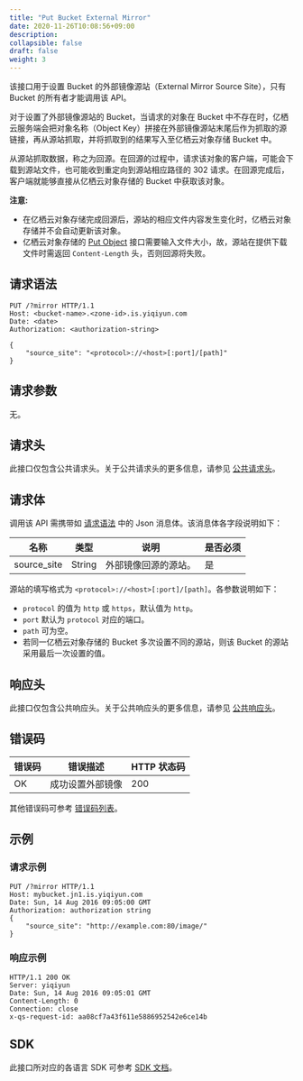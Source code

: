 ```yaml
---
title: "Put Bucket External Mirror"
date: 2020-11-26T10:08:56+09:00
description:
collapsible: false
draft: false
weight: 3
---
```


该接口用于设置 Bucket 的外部镜像源站（External Mirror Source Site），只有 Bucket 的所有者才能调用该 API。

对于设置了外部镜像源站的 Bucket，当请求的对象在 Bucket 中不存在时，亿栖云服务端会把对象名称（Object Key）拼接在外部镜像源站末尾后作为抓取的源链接，再从源站抓取，并将抓取到的结果写入至亿栖云对象存储 Bucket 中。

从源站抓取数据，称之为回源。在回源的过程中，请求该对象的客户端，可能会下载到源站文件，也可能收到重定向到源站相应路径的 302 请求。在回源完成后，客户端就能够直接从亿栖云对象存储的 Bucket 中获取该对象。

**注意:**
- 在亿栖云对象存储完成回源后，源站的相应文件内容发生变化时，亿栖云对象存储并不会自动更新该对象。
- 亿栖云对象存储的 [Put Object](/storage/object-storage/api/object/basic_opt/put/) 接口需要输入文件大小，故，源站在提供下载文件时需返回 `Content-Length` 头，否则回源将失败。

## 请求语法

```http
PUT /?mirror HTTP/1.1
Host: <bucket-name>.<zone-id>.is.yiqiyun.com
Date: <date>
Authorization: <authorization-string>

{
    "source_site": "<protocol>://<host>[:port]/[path]"
}
```

## 请求参数

无。

## 请求头

此接口仅包含公共请求头。关于公共请求头的更多信息，请参见 [公共请求头](/storage/object-storage/api/common_header/#请求头字段-request-header)。

## 请求体

调用该 API 需携带如 [请求语法](#请求语法) 中的 Json 消息体。该消息体各字段说明如下：

| 名称 | 类型 | 说明 | 是否必须 |
| --- | --- | --- | --- |
| source_site | String | 外部镜像回源的源站。 | 是 |

源站的填写格式为 `<protocol>://<host>[:port]/[path]`。各参数说明如下：

- `protocol` 的值为 `http` 或 `https`，默认值为 `http`。
- `port` 默认为 `protocol` 对应的端口。
- `path` 可为空。
- 若同一亿栖云对象存储的 Bucket 多次设置不同的源站，则该 Bucket 的源站采用最后一次设置的值。

## 响应头

此接口仅包含公共响应头。关于公共响应头的更多信息，请参见 [公共响应头](/storage/object-storage/api/common_header/#响应头字段-response-header)。

## 错误码

| 错误码 | 错误描述 | HTTP 状态码 |
| --- | --- | --- |
| OK | 成功设置外部镜像 | 200 |

其他错误码可参考 [错误码列表](/storage/object-storage/api/error_code/#错误码列表)。

## 示例

### 请求示例

```http
PUT /?mirror HTTP/1.1
Host: mybucket.jn1.is.yiqiyun.com
Date: Sun, 14 Aug 2016 09:05:00 GMT
Authorization: authorization string
{
    "source_site": "http://example.com:80/image/"
}
```

### 响应示例

```http
HTTP/1.1 200 OK
Server: yiqiyun
Date: Sun, 14 Aug 2016 09:05:01 GMT
Content-Length: 0
Connection: close
x-qs-request-id: aa08cf7a43f611e5886952542e6ce14b
```

## SDK

此接口所对应的各语言 SDK 可参考 [SDK 文档](/storage/object-storage/sdk/)。